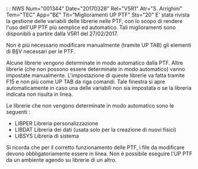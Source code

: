  :  : NWS Num="001344" Date="20170328" Rel="V5R1" Atr="S. Arrighini" Tem="TEC" App="B£" Tit="Miglioramenti UP PTF" Sts="20"
E' stata rivista la gestione delle variabili delle librerie nelle PTF, con lo scopo di rendere l'uso dell'UP PTF più semplice ed automatico.
Tali miglioramenti sono disponibili a partire dalla V5R1 del 27/02/2017.

Non è più necessario modificare manualmente (tramite UP TAB) gli elementi di B§V necessari per le PTF.

Alcune librerie vengono determinate in modo automatico dalla PTF.
Altre librerie (che non possono essere determinate in modo automatico) vanno impostate manualmente.
L'impostazione di queste librerie va fatta tramite F15 e non più come UP TAB da riga comandi.
Tale finestra si apre automaticamente in caso una delle variabili non sia impostata o se la libreria
indicata non risulta in linea.

Le librerie che non vengono determinate in modo automatico sono le seguenti : 
<ul><li>LIBPER Libreria personalizzazione</li>
<li>LIBDAT Libreria dei dati (usata solo per la creazione di nuovi fisici)</li> <li>LIBSYS Libreria di sistema</li></ul>

Si ricorda che per il corretto funzionamento delle PTF, i file da modificare devono obbligatoriamente essere in linea. Non è possibile eseguire l'UP PTF da un ambiente agendo su librerie di un altro.
